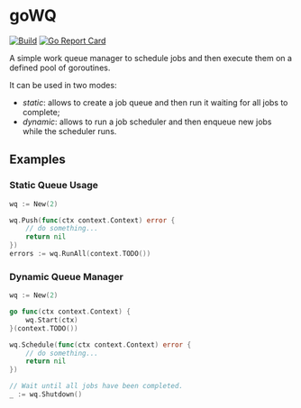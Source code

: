 # goWQ

[![Build](https://github.com/fredmaggiowski/gowq/actions/workflows/go.yml/badge.svg)](https://github.com/fredmaggiowski/gowq/actions/workflows/go.yml)
[![Go Report Card](https://goreportcard.com/badge/github.com/fredmaggiowski/gowq)](https://goreportcard.com/report/github.com/fredmaggiowski/gowq)

A simple work queue manager to schedule jobs and then execute them on a defined pool of goroutines.

It can be used in two modes: 
 - *static*: allows to create a job queue and then run it waiting for all jobs to complete;
 - *dynamic*: allows to run a job scheduler and then enqueue new jobs while the scheduler runs.

## Examples

### Static Queue Usage

```go
wq := New(2)

wq.Push(func(ctx context.Context) error {
    // do something...
    return nil
})
errors := wq.RunAll(context.TODO())
```

### Dynamic Queue Manager

```go
wq := New(2)

go func(ctx context.Context) {
    wq.Start(ctx)
}(context.TODO())

wq.Schedule(func(ctx context.Context) error {
    // do something...
    return nil
})

// Wait until all jobs have been completed.
_ := wq.Shutdown()
```
